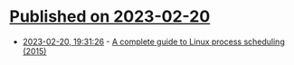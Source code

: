 # [Published on 2023-02-20](index.md)

* [2023-02-20, 19:31:26](https://lobste.rs/s/26m3qo/complete_guide_linux_process_scheduling) - [A complete guide to Linux process scheduling (2015)](https://trepo.tuni.fi/bitstream/handle/10024/96864/GRADU-1428493916.pdf)
